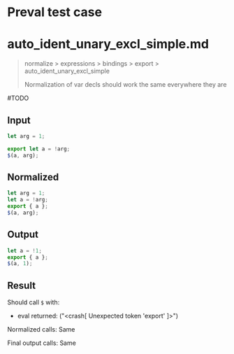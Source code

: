 # Preval test case

# auto_ident_unary_excl_simple.md

> normalize > expressions > bindings > export > auto_ident_unary_excl_simple
>
> Normalization of var decls should work the same everywhere they are

#TODO

## Input

`````js filename=intro
let arg = 1;

export let a = !arg;
$(a, arg);
`````

## Normalized

`````js filename=intro
let arg = 1;
let a = !arg;
export { a };
$(a, arg);
`````

## Output

`````js filename=intro
let a = !1;
export { a };
$(a, 1);
`````

## Result

Should call `$` with:
 - eval returned: ("<crash[ Unexpected token 'export' ]>")

Normalized calls: Same

Final output calls: Same
